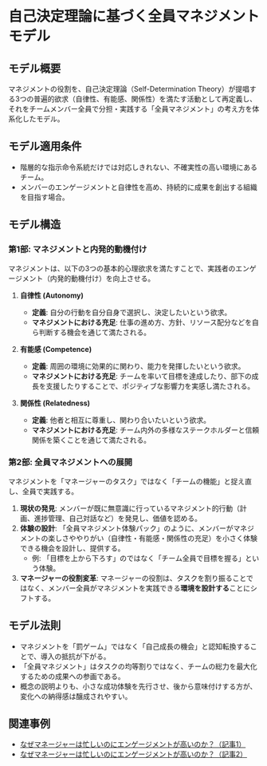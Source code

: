 # 自己決定理論に基づく全員マネジメントモデル

## モデル概要
マネジメントの役割を、自己決定理論（Self-Determination Theory）が提唱する3つの普遍的欲求（自律性、有能感、関係性）を満たす活動として再定義し、それをチームメンバー全員で分担・実践する「全員マネジメント」の考え方を体系化したモデル。

## モデル適用条件
- 階層的な指示命令系統だけでは対応しきれない、不確実性の高い環境にあるチーム。
- メンバーのエンゲージメントと自律性を高め、持続的に成果を創出する組織を目指す場合。

## モデル構造

### 第1部: マネジメントと内発的動機付け

マネジメントは、以下の3つの基本的心理欲求を満たすことで、実践者のエンゲージメント（内発的動機付け）を向上させる。

1.  **自律性 (Autonomy)**
    - **定義**: 自分の行動を自分自身で選択し、決定したいという欲求。
    - **マネジメントにおける充足**: 仕事の進め方、方針、リソース配分などを自ら判断する機会を通じて満たされる。

2.  **有能感 (Competence)**
    - **定義**: 周囲の環境に効果的に関わり、能力を発揮したいという欲求。
    - **マネジメントにおける充足**: チームを率いて目標を達成したり、部下の成長を支援したりすることで、ポジティブな影響力を実感し満たされる。

3.  **関係性 (Relatedness)**
    - **定義**: 他者と相互に尊重し、関わり合いたいという欲求。
    - **マネジメントにおける充足**: チーム内外の多様なステークホルダーと信頼関係を築くことを通じて満たされる。

### 第2部: 全員マネジメントへの展開

マネジメントを「マネージャーのタスク」ではなく「チームの機能」と捉え直し、全員で実践する。

1.  **現状の発見**: メンバーが既に無意識に行っているマネジメント的行動（計画、進捗管理、自己対話など）を発見し、価値を認める。
2.  **体験の設計**: 「全員マネジメント体験パック」のように、メンバーがマネジメントの楽しさややりがい（自律性・有能感・関係性の充足）を小さく体験できる機会を設計し、提供する。
    - 例: 「目標を上から下ろす」のではなく「チーム全員で目標を握る」という体験。
3.  **マネージャーの役割変革**: マネージャーの役割は、タスクを割り振ることではなく、メンバー全員がマネジメントを実践できる**環境を設計する**ことにシフトする。

## モデル法則
- マネジメントを「罰ゲーム」ではなく「自己成長の機会」と認知転換することで、導入の抵抗が下がる。
- 「全員マネジメント」はタスクの均等割りではなく、チームの総力を最大化するための成果への参画である。
- 概念の説明よりも、小さな成功体験を先行させ、後から意味付けする方が、変化への納得感は醸成されやすい。

## 関連事例
- [なぜマネージャーは忙しいのにエンゲージメントが高いのか？（記事1）](https://logmi.jp/main/management/332017)
- [なぜマネージャーは忙しいのにエンゲージメントが高いのか？（記事2）](https://logmi.jp/main/management/332017/page2)
